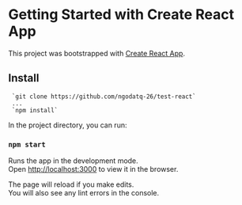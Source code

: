 # Getting Started with Create React App

This project was bootstrapped with [Create React App](https://github.com/facebook/create-react-app).

## Install
```
 `git clone https://github.com/ngodatq-26/test-react`
 ...
 `npm install`
 ```

In the project directory, you can run:

### `npm start` 

Runs the app in the development mode.\
Open [http://localhost:3000](http://localhost:3000) to view it in the browser.

The page will reload if you make edits.\
You will also see any lint errors in the console.



